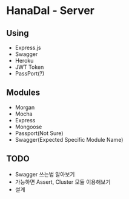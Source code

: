# HanaDal - Server

## Using
- Express.js
- Swagger
- Heroku
- JWT Token
- PassPort(?)

## Modules
- Morgan
- Mocha
- Express
- Mongoose
- Passport(Not Sure)
- Swagger(Expected Specific Module Name)

## TODO
- Swagger 쓰는법 알아보기
- 가능하면 Assert, Cluster 모듈 이용해보기
- 설계